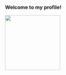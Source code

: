 ### Welcome to my profile!

<div>
  <a href="https://www.linkedin.com/in/henrique-xaud-63613216a/">
    <img height="180em" src="https://github-readme-stats.vercel.app/api/top-langs/?username=henriquexaud&layout=compact&langs_count=16&theme=dark"/>
</div>
